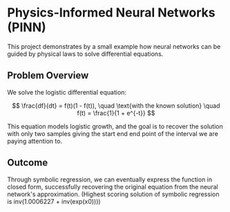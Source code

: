 # Physics-Informed Neural Networks (PINN)

This project demonstrates by a small example how neural networks can be guided by physical laws to solve differential equations.

## Problem Overview

We solve the logistic differential equation:

$$
\frac{df}{dt} = f(t)(1 - f(t)), \quad \text{with the known solution} \quad f(t) = \frac{1}{1 + e^{-t}}
$$

This equation models logistic growth, and the goal is to recover the solution with only two samples giving the start end end point of the interval we are paying attention to.

## Outcome

Through symbolic regression, we can eventually express the function in closed form, successfully recovering the original equation from the neural network's approximation.
(Highest scoring solution of symbolic regression is  inv(1.0006227 + inv(exp(x0))))
